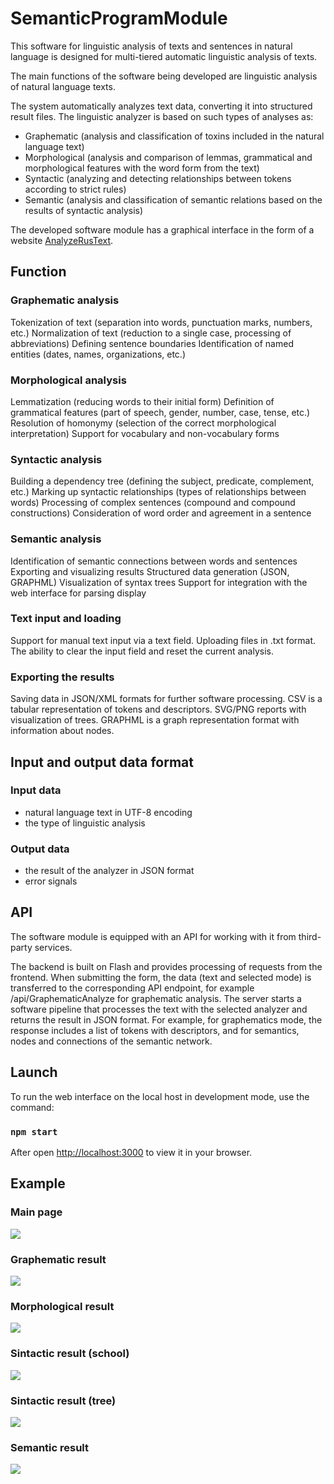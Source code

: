 <h1>SemanticProgramModule</h1>

This software for linguistic analysis of texts and sentences in natural language is designed for multi-tiered automatic linguistic analysis of texts.

The main functions of the software being developed are linguistic analysis of natural language texts.

The system automatically analyzes text data, converting it into structured result files. The linguistic analyzer is based on such types of analyses as:
<ul>
<li>Graphematic (analysis and classification of toxins included in the natural language text)</li>
<li>Morphological (analysis and comparison of lemmas, grammatical and morphological features with the word form from the text)</li>
<li>Syntactic (analyzing and detecting relationships between tokens according to strict rules)</li>
<li>Semantic (analysis and classification of semantic relations based on the results of syntactic analysis)</li>
</ul>

The developed software module has a graphical interface in the form of a website [AnalyzeRusText](https://github.com/Pochepayka/AnalyzeRusText ).

<h2>Function</h2>

<h3>Graphematic analysis</h3>
Tokenization of text (separation into words, punctuation marks, numbers, etc.)
Normalization of text (reduction to a single case, processing of abbreviations)
Defining sentence boundaries
Identification of named entities (dates, names, organizations, etc.)

<h3>Morphological analysis</h3>
Lemmatization (reducing words to their initial form)
Definition of grammatical features (part of speech, gender, number, case, tense, etc.)
Resolution of homonymy (selection of the correct morphological interpretation)
Support for vocabulary and non-vocabulary forms

<h3>Syntactic analysis</h3>
Building a dependency tree (defining the subject, predicate, complement, etc.)
Marking up syntactic relationships (types of relationships between words)
Processing of complex sentences (compound and compound constructions)
Consideration of word order and agreement in a sentence

<h3>Semantic analysis</h3>
Identification of semantic connections between words and sentences
Exporting and visualizing results
Structured data generation (JSON, GRAPHML)
Visualization of syntax trees
Support for integration with the web interface for parsing display

<h3>Text input and loading</h3>

Support for manual text input via a text field. Uploading files in .txt format. The ability to clear the input field and reset the current analysis. 

<h3>Exporting the results</h3>

Saving data in JSON/XML formats for further software processing. CSV is a tabular representation of tokens and descriptors. SVG/PNG reports with visualization of trees. GRAPHML is a graph representation format with information about nodes.

<h2>Input and output data format</h2>

<h3>Input data</h3>
<ul>
 <li>natural language text in UTF-8 encoding</li>
 <li>the type of linguistic analysis</li>
</ul>
<h3>Output data</h3>
<ul>
 <li>the result of the analyzer in JSON format</li>
 <li>error signals</li>
</ul>

<h2>API</h2>
The software module is equipped with an API for working with it from third-party services. 

The backend is built on Flash and provides processing of requests from the frontend. When submitting the form, the data (text and selected mode) is transferred to the corresponding API endpoint, for example /api/GraphematicAnalyze for graphematic analysis. The server starts a software pipeline that processes the text with the selected analyzer and returns the result in JSON format. For example, for graphematics mode, the response includes a list of tokens with descriptors, and for semantics, nodes and connections of the semantic network.


<h2>Launch</h2>
To run the web interface on the local host in development mode, use the command:
 
### `npm start`
After open [http://localhost:3000](http://localhost:3000) to view it in your browser.


<h2>Example</h2>
<h3>Main page</h3>
<img src = https://github.com/Pochepayka/AnalyzeRusText/blob/master/src/media/png/GUI_main_page.png>

<h3>Graphematic result</h3>
<img src = https://github.com/Pochepayka/AnalyzeRusText/blob/master/src/media/png/GUI_graph_analyze.png>


<h3>Morphological result</h3>
<img src = https://github.com/Pochepayka/AnalyzeRusText/blob/master/src/media/png/GUI_morph_analyze.png>

<h3>Sintactic result (school)</h3>
<img src = https://github.com/Pochepayka/AnalyzeRusText/blob/master/src/media/png/GUI_school_sintaxis.png>

<h3>Sintactic result (tree)</h3>
<img src = https://github.com/Pochepayka/AnalyzeRusText/blob/master/src/media/png/GUI_tree_sintaxis.png>

<h3>Semantic result</h3>
<img src = https://github.com/Pochepayka/AnalyzeRusText/blob/master/src/media/png/GUI_sematic_analyze.png>





